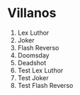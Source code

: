 
# Villanos

1. Lex Luthor
2. Joker
3. Flash Reverso
4. Doomsday
5. Deadshot
6. Test Lex Luthor 
7. Test Joker
8. Test Flash Reverso
